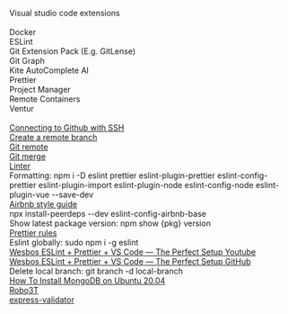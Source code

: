 Visual studio code extensions<br/><br/>
Docker<br/>
ESLint<br/>
Git Extension Pack (E.g. GitLense)<br/>
Git Graph<br/>
Kite AutoComplete AI<br/>
Prettier<br/>
Project Manager<br/>
Remote Containers<br/>
Ventur<br/><br/>
[Connecting to Github with SSH](https://docs.github.com/en/github/authenticating-to-github/connecting-to-github-with-ssh)<br/>
[Create a remote branch](https://www.w3docs.com/snippets/git/how-to-create-a-remote-branch-in-git.html)<br/>
[Git remote](https://github.com/git-guides/git-remote)<br/>
[Git merge](https://git-scm.com/docs/git-merge)<br/>
[Linter](https://www.youtube.com/watch?v=SydnKbGc7W8)<br/>
Formatting: npm i -D eslint prettier eslint-plugin-prettier eslint-config-prettier eslint-plugin-import eslint-plugin-node eslint-config-node eslint-plugin-vue --save-dev<br/>
[Airbnb style guide](https://www.npmjs.com/package/eslint-config-airbnb)<br/>
npx install-peerdeps --dev eslint-config-airbnb-base
<br/>
Show latest package version: npm show {pkg} version<br/>
[Prettier rules](https://prettier.io/docs/en/options.html)<br/>
Eslint globally: sudo npm i -g eslint<br/>
[Wesbos ESLint + Prettier + VS Code — The Perfect Setup Youtube](https://www.youtube.com/watch?v=lHAeK8t94as)<br/>
[Wesbos ESLint + Prettier + VS Code — The Perfect Setup GitHub](https://github.com/wesbos/eslint-config-wesbos)<br/>
Delete local branch: git branch -d local-branch<br/>
[How To Install MongoDB on Ubuntu 20.04](https://www.digitalocean.com/community/tutorials/how-to-install-mongodb-on-ubuntu-20-04)<br/>
[Robo3T](https://studio3t.com/download/?source=robomongo&medium=homepage)<br/>
[express-validator](https://express-validator.github.io/docs/)
